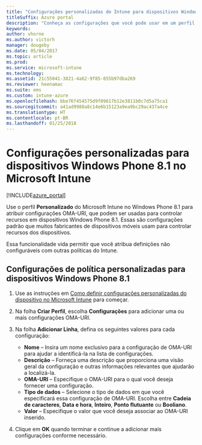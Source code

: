 ```yaml
---
title: "Configurações personalizadas do Intune para dispositivos Windows Phone 8.1"
titleSuffix: Azure portal
description: "Conheça as configurações que você pode usar em um perfil personalizado do Windows Phone 8.1."
keywords: 
author: vhorne
ms.author: victorh
manager: dougeby
ms.date: 05/04/2017
ms.topic: article
ms.prod: 
ms.service: microsoft-intune
ms.technology: 
ms.assetid: 21c55041-3821-4a62-9f85-855b97dba269
ms.reviewer: heenamac
ms.suite: ems
ms.custom: intune-azure
ms.openlocfilehash: bbe76f454575d9f09617b12e3811b0c7d5a75ca1
ms.sourcegitcommit: a41ad9988a8c14e6b15123a9ea9bc29ac437a4ce
ms.translationtype: HT
ms.contentlocale: pt-BR
ms.lasthandoff: 01/25/2018
---
```

# <a name="custom-settings-for-windows-phone-81-devices-in-microsoft-intune"></a>Configurações personalizadas para dispositivos Windows Phone 8.1 no Microsoft Intune

[!INCLUDE[azure_portal](./includes/azure_portal.md)]

Use o perfil **Personalizado** do Microsoft Intune no Windows Phone 8.1 para atribuir configurações OMA-URI, que podem ser usadas para controlar recursos em dispositivos Windows Phone 8.1. Essas são configurações padrão que muitos fabricantes de dispositivos móveis usam para controlar recursos dos dispositivos.

Essa funcionalidade vida permitir que você atribua definições não configuráveis com outras políticas do Intune.

## <a name="custom-policy-settings-for-windows-phone-81-devices"></a>Configurações de política personalizadas para dispositivos Windows Phone 8.1

1. Use as instruções em [Como definir configurações personalizadas do dispositivo no Microsoft Intune](custom-settings-configure.md) para começar.
2. Na folha **Criar Perfil**, escolha **Configurações** para adicionar uma ou mais configurações OMA-URI.
3. Na folha **Adicionar Linha**, defina os seguintes valores para cada configuração:
    - **Nome** – Insira um nome exclusivo para a configuração de OMA-URI para ajudar a identificá-la na lista de configurações.
    - **Descrição** – Forneça uma descrição que proporciona uma visão geral da configuração e outras informações relevantes que ajudarão a localizá-la.
    - **OMA-URI** – Especifique o OMA-URI para o qual você deseja fornecer uma configuração.
    - **Tipo de dados** – Selecione o tipo de dados em que você especificará essa configuração de OMA-URI. Escolha entre **Cadeia de caracteres**, **Data e hora**, **Inteiro**, **Ponto flutuante** ou **Booliano**.
    - **Valor** – Especifique o valor que você deseja associar ao OMA-URI inserido.

4. Clique em **OK** quando terminar e continue a adicionar mais configurações conforme necessário.
